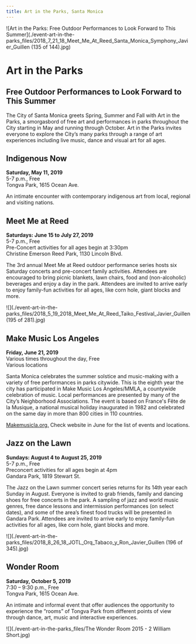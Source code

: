 ```yaml
---
title: Art in the Parks, Santa Monica
---
```


![Art in the Parks: Free Outdoor Performances to Look Forward to This Summer](./event-art-in-the-parks_files/2018_7_21_18_Meet_Me_At_Reed_Santa_Monica_Symphony_Javier_Guillen (135 of 144).jpg)

Art in the Parks
================

Free Outdoor Performances to Look Forward to This Summer
--------------------------------------------------------

The City of Santa Monica greets Spring, Summer and Fall with Art in the Parks, a smorgasbord of free art and performances in parks throughout the City starting in May and running through October. Art in the Parks invites everyone to explore the City’s many parks through a range of art experiences including live music, dance and visual art for all ages.

Indigenous Now
--------------

**Saturday, May 11, 2019**  
5-7 p.m., Free  
Tongva Park, 1615 Ocean Ave.   
 
An intimate encounter with contemporary indigenous art from local, regional and visiting nations.

Meet Me at Reed 
----------------

**Saturdays: June 15 to July 27, 2019**  
5-7 p.m., Free   
Pre-Concert activities for all ages begin at 3:30pm    
Christine Emerson Reed Park, 1130 Lincoln Blvd.   
 
The 3rd annual Meet Me at Reed outdoor performance series hosts six Saturday concerts and pre-concert family activities. Attendees are encouraged to bring picnic blankets, lawn chairs, food and (non-alcoholic) beverages and enjoy a day in the park. Attendees are invited to arrive early to enjoy family-fun activities for all ages, like corn hole, giant blocks and more. 

![](./event-art-in-the-parks_files/2018_5_19_2018_Meet_Me_At_Reed_Taiko_Festival_Javier_Guillen (195 of 281).jpg)

Make Music Los Angeles
----------------------

**Friday, June 21, 2019**  
Various times throughout the day, Free   
Various locations   
 
Santa Monica celebrates the summer solstice and music-making with a variety of free performances in parks citywide. This is the eighth year the city has participated in Make Music Los Angeles/MMLA, a countywide celebration of music. Local performances are presented by many of the City’s Neighborhood Associations. The event is based on France's Fête de la Musique, a national musical holiday inaugurated in 1982 and celebrated on the same day in more than 800 cities in 110 countries.    
 
[Makemusicla.org.](http://makemusicla.org/) Check website in June for the list of events and locations.

Jazz on the Lawn 
-----------------

**Sundays: August 4 to August 25, 2019**  
5-7 p.m., Free   
Preconcert activities for all ages begin at 4pm    
Gandara Park, 1819 Stewart St.   
 
The Jazz on the Lawn summer concert series returns for its 14th year each Sunday in August. Everyone is invited to grab friends, family and dancing shoes for free concerts in the park. A sampling of jazz and world music genres, free dance lessons and intermission performances (on select dates), and some of the area’s finest food trucks will be presented in Gandara Park. Attendees are invited to arrive early to enjoy family-fun activities for all ages, like corn hole, giant blocks and more.

![](./event-art-in-the-parks_files/2018_8_26_18_JOTL_Orq_Tabaco_y_Ron_Javier_Guillen (196 of 345).jpg)

Wonder Room 
------------

**Saturday, October 5, 2019**  
7:30 – 9:30 p.m., Free   
Tongva Park, 1615 Ocean Ave. 

An intimate and informal event that offer audiences the opportunity to experience the “rooms” of Tongva Park from different points of view through dance, art, music and interactive experiences.  

![](./event-art-in-the-parks_files/The Wonder Room 2015 - 2 William Short.jpg)
